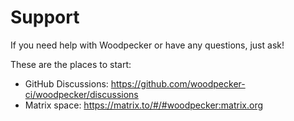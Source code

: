 # Support

If you need help with Woodpecker or have any questions, just ask!

These are the places to start:

- GitHub Discussions: <https://github.com/woodpecker-ci/woodpecker/discussions>
- Matrix space: <https://matrix.to/#/#woodpecker:matrix.org>
